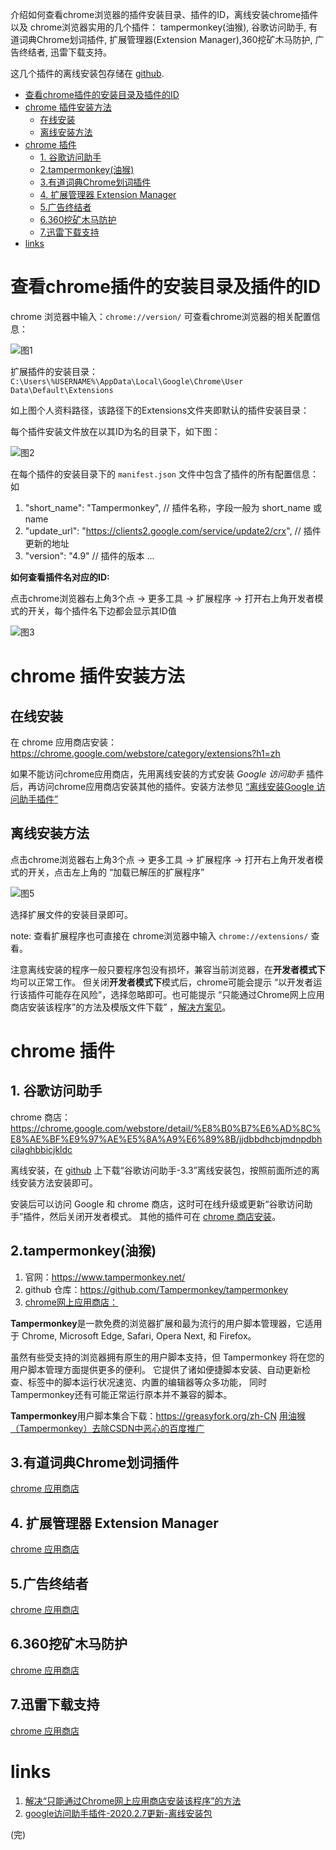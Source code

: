 
介绍如何查看chrome浏览器的插件安装目录、插件的ID，离线安装chrome插件 以及 chrome浏览器实用的几个插件： tampermonkey(油猴), 谷歌访问助手,  有道词典Chrome划词插件, 扩展管理器(Extension Manager),360挖矿木马防护, 广告终结者, 迅雷下载支持。

这几个插件的离线安装包存储在 [github](https://github.com/juejian/chrome_extensions).

<!-- more -->

* [查看chrome插件的安装目录及插件的ID](#查看chrome插件的安装目录及插件的id)
* [chrome 插件安装方法](#chrome-插件安装方法)
	* [在线安装](#在线安装)
	* [离线安装方法](#离线安装方法)
* [chrome 插件](#chrome-插件)
	* [1. 谷歌访问助手](#1-谷歌访问助手)
	* [2.tampermonkey(油猴)](#2tampermonkey油猴)
	* [3.有道词典Chrome划词插件](#3有道词典chrome划词插件)
	* [4. 扩展管理器 Extension Manager](#4-扩展管理器-extension-manager)
	* [5.广告终结者](#5广告终结者)
	* [6.360挖矿木马防护](#6360挖矿木马防护)
	* [7.迅雷下载支持](#7迅雷下载支持)
* [links](#links)


# 查看chrome插件的安装目录及插件的ID

chrome 浏览器中输入：`chrome://version/` 可查看chrome浏览器的相关配置信息：

![图1](https://cdn.jsdelivr.net/gh/juejian/blogimgs@master/imgs/49e352c41a04bea71283581c13be5fbb.png)

扩展插件的安装目录：`C:\Users\%USERNAME%\AppData\Local\Google\Chrome\User Data\Default\Extensions`

如上图个人资料路径，该路径下的Extensions文件夹即默认的插件安装目录：

每个插件安装文件放在以其ID为名的目录下，如下图：

![图2](https://cdn.jsdelivr.net/gh/juejian/blogimgs@master/imgs/bdb587158e577aabed3ac154d80f5df7.png)

在每个插件的安装目录下的 `manifest.json` 文件中包含了插件的所有配置信息：如 

1. "short\_name": "Tampermonkey", // 插件名称，字段一般为 short\_name 或 name
2. "update_url": "https://clients2.google.com/service/update2/crx", // 插件更新的地址
3. "version": "4.9" // 插件的版本
...

**如何查看插件名对应的ID:**

点击chrome浏览器右上角3个点 ->  更多工具 -> 扩展程序 -> 打开右上角开发者模式的开关，每个插件名下边都会显示其ID值

![图3](https://cdn.jsdelivr.net/gh/juejian/blogimgs@master/imgs/25d422419471e47b2783f87082ef3d75.png)

# chrome 插件安装方法

## 在线安装

在 chrome 应用商店安装：<https://chrome.google.com/webstore/category/extensions?h1=zh>

如果不能访问chrome应用商店，先用离线安装的方式安装 *Google 访问助手* 插件后，再访问chrome应用商店安装其他的插件。安装方法参见 [“离线安装Google 访问助手插件”](#offline_install_google_plugin)

## 离线安装方法

点击chrome浏览器右上角3个点 ->  更多工具 -> 扩展程序 -> 打开右上角开发者模式的开关，点击左上角的 “加载已解压的扩展程序” 

![图5](https://cdn.jsdelivr.net/gh/juejian/blogimgs@master/imgs/186d20e461f1892c9e1a40da2c406891.png)

选择扩展文件的安装目录即可。

note: 查看扩展程序也可直接在 chrome浏览器中输入 `chrome://extensions/` 查看。

注意离线安装的程序一般只要程序包没有损坏，兼容当前浏览器，在**开发者模式下**均可以正常工作。
但关闭**开发者模式下**模式后，chrome可能会提示 “以开发者运行该插件可能存在风险”，选择忽略即可。也可能提示 “只能通过Chrome网上应用商店安装该程序”的方法及模版文件下载” ，[解决方案见](https://chromecj.com/utilities/2015-04/423.html)。

# chrome 插件

## 1. 谷歌访问助手
<a id="offline_install_google_plugin"></a>

chrome 商店：<https://chrome.google.com/webstore/detail/%E8%B0%B7%E6%AD%8C%E8%AE%BF%E9%97%AE%E5%8A%A9%E6%89%8B/jjdbbdhcbjmdnpdbhcilaghbbicjkldc>

离线安装，在 [github](https://github.com/juejian/chrome_extensions/blob/master/谷歌访问助手-3.3.rar) 上下载“谷歌访问助手-3.3”离线安装包，按照前面所述的离线安装方法安装即可。

安装后可以访问 Google 和 chrome 商店，这时可在线升级或更新“谷歌访问助手”插件，然后关闭开发者模式。
其他的插件可在 [chrome 商店安装](https://chrome.google.com/webstore/category/extensions?h1=zh)。

## 2.tampermonkey(油猴)

1. 官网：<https://www.tampermonkey.net/>
2. github 仓库：<https://github.com/Tampermonkey/tampermonkey>
3. [chrome网上应用商店：](https://chrome.google.com/webstore/detail/tampermonkey/dhdgffkkebhmkfjojejmpbldmpobfkfo)

**Tampermonkey**是一款免费的浏览器扩展和最为流行的用户脚本管理器，它适用于 Chrome, Microsoft Edge, Safari, Opera Next, 和 Firefox。

虽然有些受支持的浏览器拥有原生的用户脚本支持，但 Tampermonkey 将在您的用户脚本管理方面提供更多的便利。 它提供了诸如便捷脚本安装、自动更新检查、标签中的脚本运行状况速览、内置的编辑器等众多功能， 同时Tampermonkey还有可能正常运行原本并不兼容的脚本。

**Tampermonkey**用户脚本集合下载：<https://greasyfork.org/zh-CN>
[用油猴（Tampermonkey）去除CSDN中恶心的百度推广](https://blog.csdn.net/Logicr/article/details/80470994)


## 3.有道词典Chrome划词插件

[chrome 应用商店](https://chrome.google.com/webstore/detail/%E6%9C%89%E9%81%93%E8%AF%8D%E5%85%B8chrome%E5%88%92%E8%AF%8D%E6%8F%92%E4%BB%B6/eopjamdnofihpioajgfdikhhbobonhbb)

## 4. 扩展管理器 Extension Manager

[chrome 应用商店](https://chrome.google.com/webstore/detail/extension-manager/gjldcdngmdknpinoemndlidpcabkggco)

## 5.广告终结者

[chrome 应用商店](https://chrome.google.com/webstore/detail/%E5%B9%BF%E5%91%8A%E7%BB%88%E7%BB%93%E8%80%85/fpdnjdlbdmifoocedhkighhlbchbiikl)

## 6.360挖矿木马防护

[chrome 应用商店](https://chrome.google.com/webstore/detail/360%E6%8C%96%E7%9F%BF%E6%9C%A8%E9%A9%AC%E9%98%B2%E6%8A%A4/njglpbdnloemgofdnjicbkbghfdacjof)

## 7.迅雷下载支持

[chrome 应用商店](https://chrome.google.com/webstore/detail/%E8%BF%85%E9%9B%B7%E4%B8%8B%E8%BD%BD%E6%94%AF%E6%8C%81/ncennffkjdiamlpmcbajkmaiiiddgioo)

# links

1. [解决“只能通过Chrome网上应用商店安装该程序”的方法](https://chromecj.com/utilities/2015-04/423.html)
2. [google访问助手插件-2020.2.7更新-离线安装包](https://github.com/juejian/chrome_extensions/blob/master/谷歌访问助手-3.3.rar)


(完)
